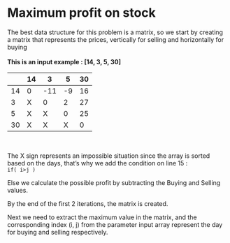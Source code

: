 # Maximum profit on stock
The best data structure for this problem is a matrix, so we start by creating a matrix that represents the prices, vertically for selling and horizontally for buying <br><br>
**This is an input example : [14, 3, 5, 30]**

|    | 14 | 3   | 5  | 30 |
|----|----|-----|----|----|
| 14 | 0  | -11 | -9 | 16 |
| 3  | X  | 0   | 2  | 27 |
| 5  | X  | X   | 0  | 25 |
| 30 | X  | X   | X  | 0  |

<br>

The X sign represents an impossible situation since the array is sorted based on the days, that’s why we add the condition on line 15 : <br> 
     `if( i>j ) `   

Else we calculate the possible profit by subtracting the Buying and Selling values.

By the end of the first 2 iterations, the matrix is created. 

Next we need to extract the maximum value in the matrix, and the corresponding index (i, j) from the parameter input array represent the day for buying and selling respectively. 

